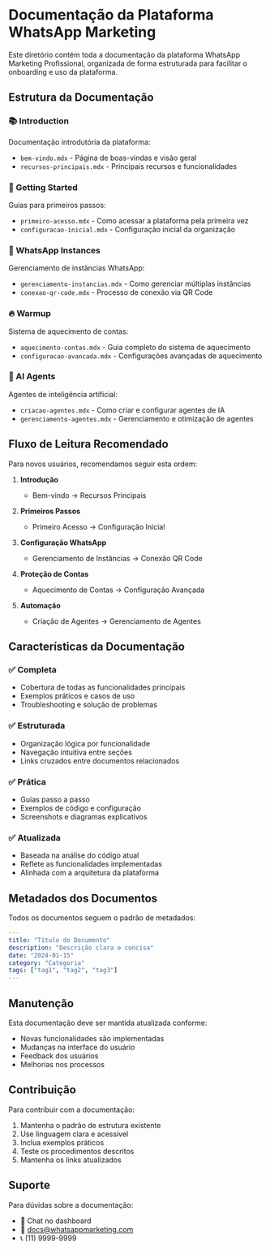 # Documentação da Plataforma WhatsApp Marketing

Este diretório contém toda a documentação da plataforma WhatsApp Marketing Profissional, organizada de forma estruturada para facilitar o onboarding e uso da plataforma.

## Estrutura da Documentação

### 📚 Introduction

Documentação introdutória da plataforma:

- `bem-vindo.mdx` - Página de boas-vindas e visão geral
- `recursos-principais.mdx` - Principais recursos e funcionalidades

### 🚀 Getting Started

Guias para primeiros passos:

- `primeiro-acesso.mdx` - Como acessar a plataforma pela primeira vez
- `configuracao-inicial.mdx` - Configuração inicial da organização

### 📱 WhatsApp Instances

Gerenciamento de instâncias WhatsApp:

- `gerenciamento-instancias.mdx` - Como gerenciar múltiplas instâncias
- `conexao-qr-code.mdx` - Processo de conexão via QR Code

### 🔥 Warmup

Sistema de aquecimento de contas:

- `aquecimento-contas.mdx` - Guia completo do sistema de aquecimento
- `configuracao-avancada.mdx` - Configurações avançadas de aquecimento

### 🤖 AI Agents

Agentes de inteligência artificial:

- `criacao-agentes.mdx` - Como criar e configurar agentes de IA
- `gerenciamento-agentes.mdx` - Gerenciamento e otimização de agentes

## Fluxo de Leitura Recomendado

Para novos usuários, recomendamos seguir esta ordem:

1. **Introdução**

   - Bem-vindo → Recursos Principais

2. **Primeiros Passos**

   - Primeiro Acesso → Configuração Inicial

3. **Configuração WhatsApp**

   - Gerenciamento de Instâncias → Conexão QR Code

4. **Proteção de Contas**

   - Aquecimento de Contas → Configuração Avançada

5. **Automação**
   - Criação de Agentes → Gerenciamento de Agentes

## Características da Documentação

### ✅ Completa

- Cobertura de todas as funcionalidades principais
- Exemplos práticos e casos de uso
- Troubleshooting e solução de problemas

### ✅ Estruturada

- Organização lógica por funcionalidade
- Navegação intuitiva entre seções
- Links cruzados entre documentos relacionados

### ✅ Prática

- Guias passo a passo
- Exemplos de código e configuração
- Screenshots e diagramas explicativos

### ✅ Atualizada

- Baseada na análise do código atual
- Reflete as funcionalidades implementadas
- Alinhada com a arquitetura da plataforma

## Metadados dos Documentos

Todos os documentos seguem o padrão de metadados:

```yaml
---
title: "Título do Documento"
description: "Descrição clara e concisa"
date: "2024-01-15"
category: "Categoria"
tags: ["tag1", "tag2", "tag3"]
---
```

## Manutenção

Esta documentação deve ser mantida atualizada conforme:

- Novas funcionalidades são implementadas
- Mudanças na interface do usuário
- Feedback dos usuários
- Melhorias nos processos

## Contribuição

Para contribuir com a documentação:

1. Mantenha o padrão de estrutura existente
2. Use linguagem clara e acessível
3. Inclua exemplos práticos
4. Teste os procedimentos descritos
5. Mantenha os links atualizados

## Suporte

Para dúvidas sobre a documentação:

- 💬 Chat no dashboard
- 📧 docs@whatsappmarketing.com
- 📞 (11) 9999-9999
